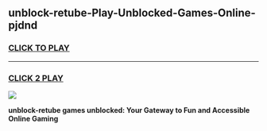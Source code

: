 
## unblock-retube-Play-Unblocked-Games-Online-pjdnd
<h3>
<a href="https://premium76.site?title=unblock-retube&ref=25A">CLICK TO PLAY</a></h3>
<hr>

<h3>
<a href="https://premium76.site?title=unblock-retube&ref=25A">CLICK 2 PLAY</a>
  
</h3>

<a href="https://premium76.site?title=unblock-retube&ref=25A"><img src="https://clearcache.store/games.png"></a>


**unblock-retube games unblocked: Your Gateway to Fun and Accessible Online Gaming**
